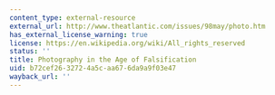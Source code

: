 ```yaml
---
content_type: external-resource
external_url: http://www.theatlantic.com/issues/98may/photo.htm
has_external_license_warning: true
license: https://en.wikipedia.org/wiki/All_rights_reserved
status: ''
title: Photography in the Age of Falsification
uid: b72cef26-3272-4a5c-aa67-6da9a9f03e47
wayback_url: ''
---
```


